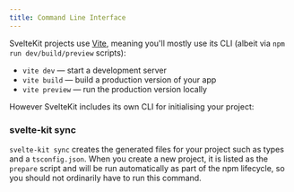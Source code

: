 ```yaml
---
title: Command Line Interface
---
```


SvelteKit projects use [Vite](https://vitejs.dev), meaning you'll mostly use its CLI (albeit via `npm run dev/build/preview` scripts):

- `vite dev` — start a development server
- `vite build` — build a production version of your app
- `vite preview` — run the production version locally

However SvelteKit includes its own CLI for initialising your project:

### svelte-kit sync

`svelte-kit sync` creates the generated files for your project such as types and a `tsconfig.json`. When you create a new project, it is listed as the `prepare` script and will be run automatically as part of the npm lifecycle, so you should not ordinarily have to run this command.
